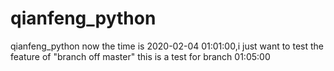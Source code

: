 # qianfeng_python
qianfeng_python
now the time is 2020-02-04 01:01:00,i just want to test the feature of "branch off master"
this is a test for branch 01:05:00
